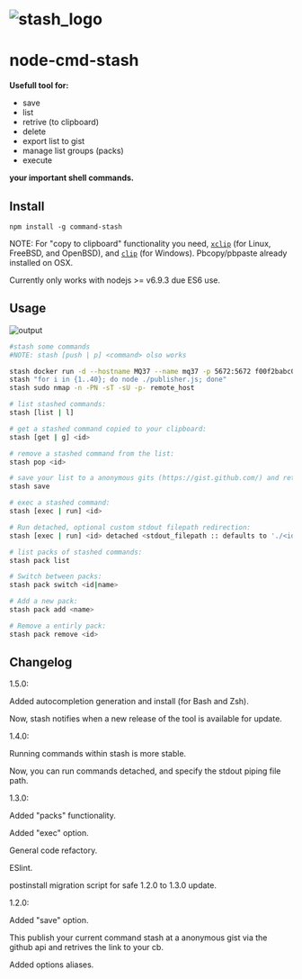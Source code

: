 ![stash_logo](https://cloud.githubusercontent.com/assets/11579281/22157644/439ed802-df17-11e6-9178-05591a3daa9b.png)
==================

node-cmd-stash
==================

 **Usefull tool for:**
 * save
 * list
 * retrive (to clipboard)
 * delete
 * export list to gist
 * manage list groups (packs)
 * execute
 
 **your important shell commands.**


Install
-------

```
npm install -g command-stash

```
NOTE: For "copy to clipboard" functionality you need, [`xclip`](http://www.cyberciti.biz/faq/xclip-linux-insert-files-command-output-intoclipboard/) (for Linux, FreeBSD, and OpenBSD), and [`clip`](http://www.labnol.org/software/tutorials/copy-dos-command-line-output-clipboard-clip-exe/2506/) (for Windows). Pbcopy/pbpaste already installed on OSX.

Currently only works with nodejs >= v6.9.3 due ES6 use. 

Usage
-----

![output](https://cloud.githubusercontent.com/assets/11579281/22849760/d68d2240-efde-11e6-9a8e-c3fea9b36b01.gif)


```bash
#stash some commands 
#NOTE: stash [push | p] <command> olso works

stash docker run -d --hostname MQ37 --name mq37 -p 5672:5672 f00f2babc0bd
stash "for i in {1..40}; do node ./publisher.js; done"
stash sudo nmap -n -PN -sT -sU -p- remote_host

# list stashed commands:
stash [list | l]

# get a stashed command copied to your clipboard:
stash [get | g] <id>

# remove a stashed command from the list:
stash pop <id>

# save your list to a anonymous gits (https://gist.github.com/) and retrives the link :
stash save 

# exec a stashed command:
stash [exec | run] <id>

# Run detached, optional custom stdout filepath redirection:
stash [exec | run] <id> detached <stdout_filepath :: defaults to './<id>.out' >

# list packs of stashed commands:
stash pack list

# Switch between packs:
stash pack switch <id|name>

# Add a new pack:
stash pack add <name>

# Remove a entirly pack:
stash pack remove <id>
```


 Changelog
----------

1.5.0:

Added autocompletion generation and install (for Bash and Zsh).

Now, stash notifies when a new release of the tool is available for update.

1.4.0:

Running commands within stash is more stable.

Now, you can run commands detached, and specify the stdout piping file path.

1.3.0:

Added "packs" functionality.

Added "exec" option.

General code refactory.

ESlint.

postinstall migration script for safe 1.2.0 to 1.3.0 update.


1.2.0:

Added "save" option. 

This publish your current command stash at a anonymous gist via the github api and retrives the link to your cb.


Added options aliases.

